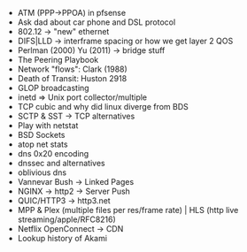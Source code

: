 - ATM (PPP->PPOA) in pfsense
- Ask dad about car phone and DSL protocol
- 802.12 -> "new" ethernet
- DIFS|LLD -> interframe spacing or how we get layer 2 QOS
- Perlman (2000) Yu (2011) -> bridge stuff
- The Peering Playbook
- Network "flows": Clark (1988)
- Death of Transit: Huston 2918
- GLOP broadcasting
- inetd => Unix port collector/multiple
- TCP cubic and why did linux diverge from BDS
- SCTP & SST -> TCP alternatives
- Play with netstat
- BSD Sockets
- atop net stats
- dns 0x20 encoding
- dnssec and alternatives
- oblivious dns
- Vannevar Bush -> Linked Pages
- NGINX -> http2 -> Server Push
- QUIC/HTTP3 -> http3.net
- MPP & Plex (multiple files per res/frame rate) | HLS (http live streaming/apple/RFC8216)
- Netflix OpenConnect -> CDN
- Lookup history of Akami